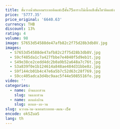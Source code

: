 ```yaml
---
title: ชั้นวางน้ำมันหอมระเหยติดผนัง5ชั้น75ตารางไม้เนื้อแข็งชั้นโชว์ติดผนัง
price: '5777.35'
price_original: '6640.63'
currency: THB
discount: 13%
rating: 4
volume: 98
image: S7653d54588de47afb82c2f75d28b3db8V.jpg
images:
  - S7653d54588de47afb82c2f75d28b3db8V.jpg
  - S9cf485da1c7a427fbbe7e4040f5d9eb1t.jpg
  - S49e38ce2cedd4dc2b0a9b52a648a7c76t.jpg
  - S3a839f0e1b124614a848ae484d31bbe8z.jpg
  - S9f144cb01b4c47e6a5b7c52d63c28f769.jpg
  - S9cc405adca3d4bc9aac5f44e5085516fo.jpg
video: ''
categories:
  - name: บ้านและสวน
    slug: านและสวน
  - name: ตกแต่งบ้าน
    slug: ตกแต-งบ-าน
slug: นวางน-ำม-นหอมระเหยต-ดผน-ง5ช
encode: okSZuaS
lang: th
---
```

  